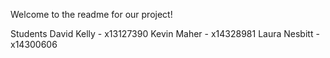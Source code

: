 Welcome to the readme for our project!

Students
David Kelly - x13127390
Kevin Maher - x14328981
Laura Nesbitt - x14300606